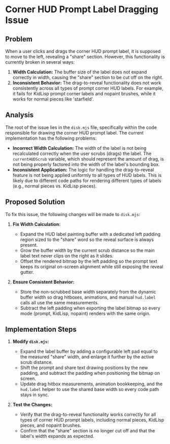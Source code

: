 # Corner HUD Prompt Label Dragging Issue

## Problem

When a user clicks and drags the corner HUD prompt label, it is supposed to move to the left, revealing a "share" section. However, this functionality is currently broken in several ways:

1.  **Width Calculation:** The buffer size of the label does not expand correctly in width, causing the "share" section to be cut off on the right.
2.  **Inconsistent Behavior:** The drag-to-reveal functionality does not work consistently across all types of prompt corner HUD labels. For example, it fails for KidLisp prompt corner labels and nopaint brushes, while it works for normal pieces like 'starfield'.

## Analysis

The root of the issue lies in the `disk.mjs` file, specifically within the code responsible for drawing the corner HUD prompt label. The current implementation has the following problems:

-   **Incorrect Width Calculation:** The width of the label is not being recalculated correctly when the user scrubs (drags) the label. The `currentHUDScrub` variable, which should represent the amount of drag, is not being properly factored into the width of the label's bounding box.
-   **Inconsistent Application:** The logic for handling the drag-to-reveal feature is not being applied uniformly to all types of HUD labels. This is likely due to different code paths for rendering different types of labels (e.g., normal pieces vs. KidLisp pieces).

## Proposed Solution

To fix this issue, the following changes will be made to `disk.mjs`:

1.  **Fix Width Calculation:**
    -   Expand the HUD label painting buffer with a dedicated left padding region sized to the "share" word so the reveal surface is always present.
    -   Grow the buffer width by the current scrub distance so the main label text never clips on the right as it slides.
    -   Offset the rendered bitmap by the left padding so the prompt text keeps its original on-screen alignment while still exposing the reveal gutter.

2.  **Ensure Consistent Behavior:**
    -   Store the non-scrubbed base width separately from the dynamic buffer width so drag hitboxes, animations, and manual `hud.label` calls all use the same measurements.
    -   Subtract the left padding when exporting the label bitmap so every mode (prompt, KidLisp, nopaint) renders with the same origin.

## Implementation Steps

1.  **Modify `disk.mjs`:**
    -   Expand the label buffer by adding a configurable left pad equal to the measured "share" width, and enlarge it further by the active scrub distance.
    -   Shift the prompt and share text drawing positions by the new padding, and subtract the padding when positioning the bitmap on screen.
    -   Update drag hitbox measurements, animation bookkeeping, and the `hud.label` helper to use the shared base width so every code path stays in sync.

2.  **Test the Changes:**
    -   Verify that the drag-to-reveal functionality works correctly for all types of corner HUD prompt labels, including normal pieces, KidLisp pieces, and nopaint brushes.
    -   Confirm that the "share" section is no longer cut off and that the label's width expands as expected.
